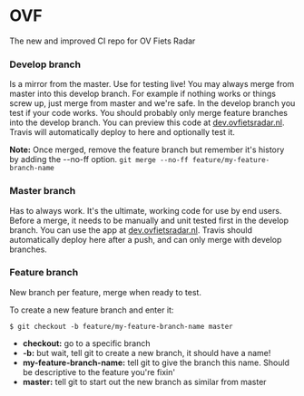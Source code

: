 # OVF
The new and improved CI repo for OV Fiets Radar


### Develop branch
Is a mirror from the master. Use for testing live! You may always merge from master into this develop branch. For example if nothing works or things screw up, just merge from master and we're safe. In the develop branch you test if your code works. You should probably only merge feature branches into the develop branch. You can preview this code at [dev.ovfietsradar.nl](http://dev.ovfietsradar.nl). Travis will automatically deploy to here and optionally test it.

**Note:** Once merged, remove the feature branch but remember it's history by adding the --no-ff option.
`git merge --no-ff feature/my-feature-branch-name`

### Master branch
Has to always work. It's the ultimate, working code for use by end users. Before a merge, it needs to be manually and unit tested first in the develop branch. You can use the app at [dev.ovfietsradar.nl](http://dev.ovfietsradar.nl). Travis should automatically deploy here after a push, and can only merge with develop branches.

### Feature branch
New branch per feature, merge when ready to test. 

To create a new feature branch and enter it:

`$ git checkout -b feature/my-feature-branch-name master`
- **checkout:** go to a specific branch
- **-b:** but wait, tell git to create a new branch, it should have a name!
- **my-feature-branch-name:** tell git to give the branch this name. Should be descriptive to the feature you're fixin'
- **master:** tell git to start out the new branch as similar from master
